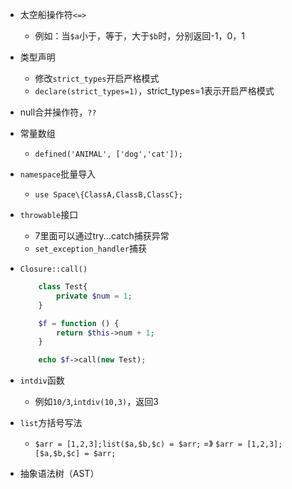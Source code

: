 - 太空船操作符`<=>`
  - 例如：当`$a`小于，等于，大于`$b`时，分别返回-1，0，1

- 类型声明
  - 修改`strict_types`开启严格模式
  - `declare(strict_types=1)`，strict_types=1表示开启严格模式

- null合并操作符，`??`
  
- 常量数组
  - `defined('ANIMAL', ['dog','cat']);`

- `namespace`批量导入 
  - `use Space\{ClassA,ClassB,ClassC};`

- `throwable`接口
  - 7里面可以通过try...catch捕获异常
  - `set_exception_handler`捕获

- `Closure::call()`
    ```php
        class Test{
            private $num = 1;
        }

        $f = function () {
            return $this->num + 1;
        }

        echo $f->call(new Test);
    ```

- `intdiv`函数
  - 例如`10/3`,`intdiv(10,3)`，返回3
  
- `list`方括号写法
  - `$arr = [1,2,3];list($a,$b,$c) = $arr;` =》 `$arr = [1,2,3];[$a,$b,$c] = $arr;`

- 抽象语法树（AST）


